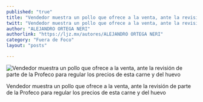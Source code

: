 ```yaml
---
published: "true"
title: "Vendedor muestra un pollo que ofrece a la venta, ante la revisión de parte de la Profeco para regular los precios de esta carne y del huevo"
twitt: "Vendedor muestra un pollo que ofrece a la venta, ante la revisión de parte de la Profeco para regular los precios de esta carne y del huevo"
author: "ALEJANDRO ORTEGA NERI"
authorlink: "https://ljz.mx/autores/ALEJANDRO ORTEGA NERI"
category: "Fuera de Foco"
layout: "posts"

---
```


![Vendedor muestra un pollo que ofrece a la venta, ante la revisión de parte de la Profeco para regular los precios de esta carne y del huevo](http://i.imgur.com/daoH2Pmm.jpg)

Vendedor muestra un pollo que ofrece a la venta, ante la revisión de parte de la Profeco para regular los precios de esta carne y del huevo
